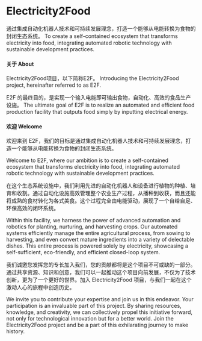 # Electricity2Food

通过集成自动化机器人技术和可持续发展理念，打造一个能够从电能转换为食物的封闭生态系统。
To create a self-contained ecosystem that transforms electricity into food, integrating automated robotic technology with sustainable development practices.

#### 关于 About

Electricity2Food项目，以下简称E2F。
Introducing the Electricity2Food project, hereinafter referred to as E2F.

E2F 的最终目的，是实现一个输入电能即可输出食物，自动化、高效的食品生产设施。
The ultimate goal of E2F is to realize an automated and efficient food production facility that outputs food simply by inputting electrical energy.

#### 欢迎 Welcome

欢迎来到 E2F，我们的目标是通过集成自动化机器人技术和可持续发展理念，打造一个能够从电能转换为食物的封闭生态系统。

Welcome to E2F, where our ambition is to create a self-contained ecosystem that transforms electricity into food, integrating automated robotic technology with sustainable development practices.

在这个生态系统设施中，我们利用先进的自动化机器人和设备进行植物的种植、培育和收割。通过自动化设施高效管理整个农业生产过程，从播种到收获，而且还能将成熟的食材转化为各式美食。这个过程完全由电能驱动，展现了一个自给自足、环保高效的闭环系统。

Within this facility, we harness the power of advanced automation and robotics for planting, nurturing, and harvesting crops. Our automated systems efficiently manage the entire agricultural process, from sowing to harvesting, and even convert mature ingredients into a variety of delectable dishes. This entire process is powered solely by electricity, showcasing a self-sufficient, eco-friendly, and efficient closed-loop system.

我们诚邀您发挥您的专长加入我们，您的贡献都将是这个项目不可或缺的一部分。通过共享资源、知识和创意，我们可以一起推动这个项目向前发展，不仅为了技术创新，更为了一个更好的世界。加入 Electricity2Food 项目，与我们一起在这个激动人心的旅程中创造历史。

We invite you to contribute your expertise and join us in this endeavor. Your participation is an invaluable part of this project. By sharing resources, knowledge, and creativity, we can collectively propel this initiative forward, not only for technological innovation but for a better world. Join the Electricity2Food project and be a part of this exhilarating journey to make history.
